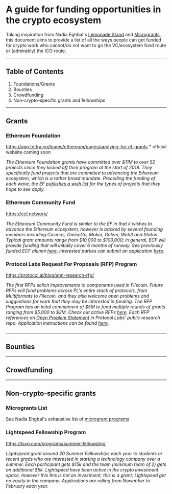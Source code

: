 # A guide for funding opportunities in the crypto ecosystem
Taking inspiration from Nadia Eghbal's [Lemonade Stand](https://github.com/nayafia/lemonade-stand) and [Microgrants](https://github.com/nayafia/microgrants), this document aims to provide a list of all the ways people can get funded for crypto work who cannot/do not want to go the VC/ecosystem fund route or (admirably) the ICO route.

---------
## Table of Contents

1. Foundations/Grants
2. Bounties
3. Crowdfunding
4. Non-crypto-specific grants and fellowships

--------

## Grants

### Ethereum Foundation 
https://app.tettra.co/teams/ethereum/pages/applying-for-ef-grants * official website coming soon

*The Ethereum Foundation grants have committed over $11M to over 52 projects since they kicked off their program at the start of 2018. They specifically fund projects that are committed to advancing the Ethereum ecosystem, which is a rather broad mandate. Preceding the funding of each wave, the EF [publishes a wish list](https://blog.ethereum.org/2018/08/17/ethereum-foundation-grants-update-wave-3/) for the types of projects that they hope to see apply.*

### Ethereum Community Fund
https://ecf.network/

*The Ethereum Community Fund is similar to the EF in that it wishes to advance the Ethereum ecosystem, however is backed by several founding members including Cosmos, OmiseGo, Maker, Golem, Web3 and Status. Typical grant amounts range from $10,000 to $100,000; in general, ECF will provide funding that will initially cover 6 months of runway. See previously funded ECF alumni [here](https://medium.com/ecf-review/meet-the-grantees-ecf-class-of-2018-part-ii-ff46a284a0b1). Interested parties can submit an application [here](https://docs.google.com/forms/d/e/1FAIpQLScJoqPd1VeBLtmjUm4Cde_H12uFjS_a1HkSd8czRhDFCQJCPQ/viewform).*

### Protocol Labs Request For Proposals (RFP) Program
https://protocol.ai/blog/ann-research-rfp/

*The first RFPs solicit improvements to components used in Filecoin. Future RFPs will fund problems across PL's entire stack of protocols, from Multiformats to Filecoin, and they also welcome open problems and suggestions for work that they may be interested in funding. The RFP Program has an inital commitment of $5M to fund multiple rounds of grants ranging from $5,000 to $2M. Check out active RFPs [here](https://github.com/protocol/research-RFPs). Each RFP references an [Open Problem Statement](https://github.com/protocol/research/issues) in Protocol Labs' public research repo. Application instructions can be found [here](https://github.com/protocol/research-RFPs/blob/master/RFP-application-instructions.md).*

### 

-------

## Bounties

------

## Crowdfunding

------

## Non-crypto-specific grants

### Microgrants List
See Nadia Ehgbal's exhaustive list of [microgrant programs](https://github.com/nayafia/microgrants)

### Lightspeed Fellowship Program
https://lsvp.com/programs/summer-fellowship/

*Lightspeed grant around 20 Summer Fellowships each year to students or recent grads who are interested in starting a technology company over a summer. Each participant gets $15k and the team (minimum team of 2) gets an additional $5k. Lightspeed have been active in the crypto investment space, however this this is not an investment, this is a grant; Lightspeed get no equity in the company. Applications are rolling from November to February each year.*
